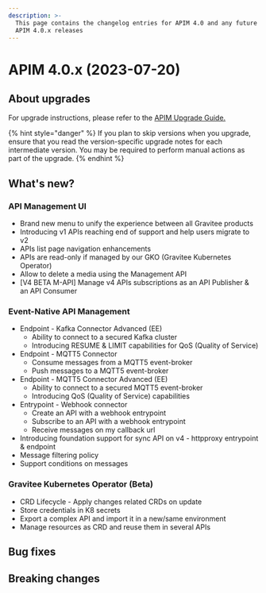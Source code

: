 ```yaml
---
description: >-
  This page contains the changelog entries for APIM 4.0 and any future minor
  APIM 4.0.x releases
---
```


# APIM 4.0.x (2023-07-20)

## About upgrades

For upgrade instructions, please refer to the [APIM Upgrade Guide.](../../../getting-started/install-guides/installation-guide-migration.md)

{% hint style="danger" %}
If you plan to skip versions when you upgrade, ensure that you read the version-specific upgrade notes for each intermediate version. You may be required to perform manual actions as part of the upgrade.
{% endhint %}

## What's new?&#x20;

### API Management UI

* Brand new menu to unify the experience between all Gravitee products
* Introducing v1 APIs reaching end of support and help users migrate to v2
* APIs list page navigation enhancements
* APIs are read-only if managed by our GKO (Gravitee Kubernetes Operator)
* Allow to delete a media using the Management API
* \[V4 BETA M-API] Manage v4 APIs subscriptions as an API Publisher & an API Consumer

### Event-Native API Management&#x20;

* Endpoint - Kafka Connector Advanced (EE)
  * Ability to connect to a secured Kafka cluster
  * Introducing RESUME & LIMIT capabilities for QoS (Quality of Service)
* Endpoint - MQTT5 Connector
  * Consume messages from a MQTT5 event-broker
  * Push messages to a MQTT5 event-broker
* Endpoint - MQTT5 Connector Advanced (EE)
  * Ability to connect to a secured MQTT5 event-broker
  * Introducing QoS (Quality of Service) capabilities
* Entrypoint - Webhook connector
  * Create an API with a webhook entrypoint
  * Subscribe to an API with a webhook entrypoint
  * Receive messages on my callback url
* Introducing foundation support for sync API on v4 - httpproxy entrypoint & endpoint
* Message filtering policy
* Support conditions on messages

### Gravitee Kubernetes Operator (Beta)

* CRD Lifecycle - Apply changes related CRDs on update
* Store credentials in K8 secrets
* Export a complex API and import it in a new/same environment
* Manage resources as CRD and reuse them in several APIs

## Bug fixes

## Breaking changes
